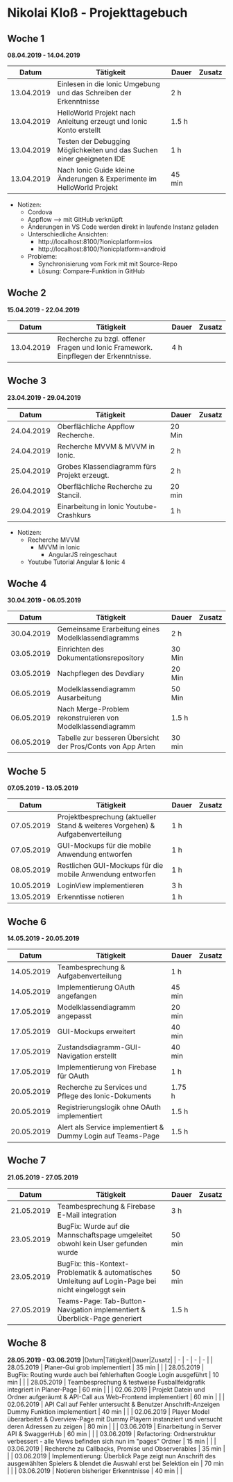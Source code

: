 # Nikolai Kloß - Projekttagebuch

## Woche 1
__08.04.2019 - 14.04.2019__

| Datum      | Tätigkeit                                                                                                                                                          | Dauer      | Zusatz |
| ---------- | ------------------------------------------------------------------------------------------------------------------------------------------------------------------ | ---------- | ------ |
| 13.04.2019 | Einlesen in die Ionic Umgebung und das Schreiben der Erkenntnisse                                                                                                  | 2 h        |        |
| 13.04.2019 | HelloWorld Projekt nach Anleitung erzeugt und Ionic Konto erstellt                                                                                                 | 1.5 h      |        |
| 13.04.2019 | Testen der Debugging Möglichkeiten und das Suchen einer geeigneten IDE                                                                                             | 1 h        |        |
| 13.04.2019 | Nach Ionic Guide kleine Änderungen & Experimente im HelloWorld Projekt                                                                                             | 45 min     |        |



  - Notizen:
    - Cordova
    - Appflow --> mit GitHub verknüpft
    - Änderungen in VS Code werden direkt in laufende Instanz geladen
    - Unterschiedliche Ansichten:
      - http://localhost:8100/?ionicplatform=ios
      - http://localhost:8100/?ionicplatform=android
    - Probleme:
      - Synchronisierung vom Fork mit mit Source-Repo
      - Lösung: Compare-Funktion in GitHub

## Woche 2
__15.04.2019 - 22.04.2019__

|Datum|Tätigkeit|Dauer|Zusatz|
| - | - | - | - |
| 13.04.2019 | Recherche zu bzgl. offener Fragen und Ionic Framework. Einpflegen der Erkenntnisse.|4 h| |

## Woche 3
__23.04.2019 - 29.04.2019__

|Datum|Tätigkeit|Dauer|Zusatz|
| - | - | - | - |
| 24.04.2019 | Oberflächliche Appflow Recherche.|20 Min| |
| 24.04.2019 | Recherche MVVM & MVVM in Ionic.|2 h| |
| 25.04.2019 | Grobes Klassendiagramm fürs Projekt erzeugt.|2 h| |
| 26.04.2019 | Oberflächliche Recherche zu Stancil.|20 min| |
| 29.04.2019 | Einarbeitung in Ionic Youtube-Crashkurs| 1 h |

- Notizen:
  - Recherche MVVM
    - MVVM in Ionic
      - AngularJS reingeschaut
  - Youtube Tutorial Angular & Ionic 4

## Woche 4
__30.04.2019 - 06.05.2019__

|Datum|Tätigkeit|Dauer|Zusatz|
| - | - | - | - |
| 30.04.2019 | Gemeinsame Erarbeitung eines Modelklassendiagramms|2 h| |
| 03.05.2019 | Einrichten des Dokumentationsrepository |30 Min| |
| 03.05.2019 | Nachpflegen des Devdiary |20 Min| |
| 06.05.2019 | Modelklassendiagramm Ausarbeitung |50 Min| |
| 06.05.2019 | Nach Merge-Problem rekonstruieren von Modelklassendiagramm |1.5 h| |
| 06.05.2019 | Tabelle zur besseren Übersicht der Pros/Conts von App Arten | 30 min| |

## Woche 5
__07.05.2019 - 13.05.2019__

|Datum|Tätigkeit|Dauer|Zusatz|
| - | - | - | - |
| 07.05.2019 | Projektbesprechung (aktueller Stand & weiteres Vorgehen) & Aufgabenverteilung |1 h| |
| 07.05.2019 | GUI-Mockups für die mobile Anwendung entworfen |1 h| |
| 08.05.2019 | Restlichen GUI-Mockups für die mobile Anwendung entworfen |1 h| |
| 10.05.2019 | LoginView implementieren |3 h| |
| 13.05.2019 | Erkenntisse notieren |1 h| |

## Woche 6
__14.05.2019 - 20.05.2019__

|Datum|Tätigkeit|Dauer|Zusatz|
| - | - | - | - |
| 14.05.2019 | Teambesprechung & Aufgabenverteilung |1 h| |
| 14.05.2019 | Implementierung OAuth angefangen |45 min| |
| 17.05.2019 | Modelklassendiagramm angepasst |20 min| |
| 17.05.2019 | GUI-Mockups erweitert |40 min| |
| 17.05.2019 | Zustandsdiagramm-GUI-Navigation erstellt |40 min| |
| 17.05.2019 | Implementierung von Firebase für OAuth |1 h| |
| 20.05.2019 | Recherche zu Services und Pflege des Ionic-Dokuments |1.75 h| |
| 20.05.2019 | Registrierungslogik ohne OAuth implementiert |1.5 h| |
| 20.05.2019 | Alert als Service implementiert & Dummy Login auf Teams-Page |1.5 h| |

## Woche 7
__21.05.2019 - 27.05.2019__

|Datum|Tätigkeit|Dauer|Zusatz|
| - | - | - | - |
| 21.05.2019 | Teambesprechung & Firebase E-Mail integration |3 h| |
| 23.05.2019 | BugFix: Wurde auf die Mannschaftspage umgeleitet obwohl kein User gefunden wurde  |50 min| |
| 23.05.2019 | BugFix: this-Kontext-Problematik & automatisches Umleitung auf Login-Page bei nicht eingeloggt sein  |50 min| |
| 27.05.2019 | Teams-Page: Tab-Button-Navigation implementiert & Überblick-Page generiert  |1.5 h| |

## Woche 8
__28.05.2019 - 03.06.2019__
|Datum|Tätigkeit|Dauer|Zusatz|
| - | - | - | - |
| 28.05.2019 | Planer-Gui grob implementiert | 35 min | |
| 28.05.2019 | BugFix: Routing wurde auch bei fehlerhaften Google Login ausgeführt | 10 min | |
| 28.05.2019 | Teambesprechung & testweise Fusballfeldgrafik integriert in Planer-Page | 60 min | |
| 02.06.2019 | Projekt Datein und Ordner aufgeräumt & API-Call aus Web-Frontend implementiert  | 60 min | |
| 02.06.2019 | API Call auf Fehler untersucht & Benutzer Anschrift-Anzeigen Dummy Funktion implementiert  | 40 min | |
| 02.06.2019 | Player Model überarbeitet & Overview-Page mit Dummy Playern instanziert und versucht deren Adressen zu zeigen   | 80 min | |
| 03.06.2019 | Einarbeitung in Server API & SwaggerHub   | 60 min | |
| 03.06.2019 | Refactoring: Ordnerstruktur verbessert - alle Views befinden sich nun im "pages" Ordner | 15 min | |
| 03.06.2019 | Recherche zu Callbacks, Promise und Observerables | 35 min | |
| 03.06.2019 | Implementierung: Überblick Page zeigt nun Anschrift des ausgewählten Spielers & blendet die Auswahl erst bei Selektion ein | 70 min | |
| 03.06.2019 | Notieren bisheriger Erkenntnisse | 40 min | |